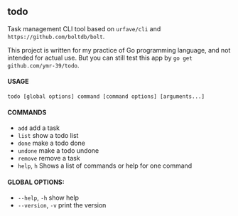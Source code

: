 ## todo

Task management CLI tool based on `urfave/cli` and `https://github.com/boltdb/bolt`.

This project is written for my practice of Go programming language, and not intended for actual use. 
But you can still test this app by `go get github.com/ymr-39/todo`.

#### USAGE
`todo [global options] command [command options] [arguments...]`

#### COMMANDS
- `add`        add a task
- `list`       show a todo list
- `done`       make a todo done
- `undone`     make a todo undone
- `remove`     remove a task
- `help`, `h`  Shows a list of commands or help for one command

#### GLOBAL OPTIONS:
- `--help`, `-h`     show help
- `--version`, `-v`  print the version
